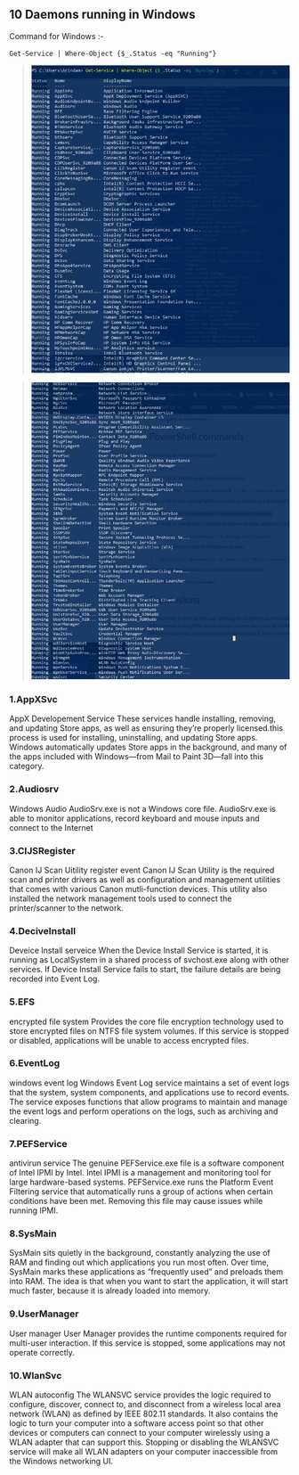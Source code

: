 ## 10 Daemons running in Windows 
Command for Windows :-
```
Get-Service | Where-Object {$_.Status -eq "Running"}
```
>![All list](./output4.jpg)

>![All list](./output5.jpg)

### 1.AppXSvc
AppX Developement Service
These services handle installing, removing, and updating Store apps, as well as ensuring they’re properly licensed.this process is used for installing, uninstalling, and updating Store apps. Windows automatically updates Store apps in the background, and many of the apps included with Windows—from Mail to Paint 3D—fall into this category.
### 2.Audiosrv
Windows Audio
AudioSrv.exe is not a Windows core file. AudioSrv.exe is able to monitor applications, record keyboard and mouse inputs and connect to the Internet
### 3.CIJSRegister
Canon IJ Scan Uitility register event
Canon IJ Scan Utility is the required scan and printer drivers as well as configuration and management utilities that comes with various Canon mutli-function devices. This utility also installed the network management tools used to connect the printer/scanner to the network.
### 4.DeciveInstall
Deveice Install serveice
When the Device Install Service is started, it is running as LocalSystem in a shared process of svchost.exe along with other services. If Device Install Service fails to start, the failure details are being recorded into Event Log.
### 5.EFS
encrypted file system
Provides the core file encryption technology used to store encrypted files on NTFS file system volumes. If this service is stopped or disabled, applications will be unable to access encrypted files.
### 6.EventLog
windows event log
Windows Event Log service maintains a set of event logs that the system, system components, and applications use to record events. The service exposes functions that allow programs to maintain and manage the event logs and perform operations on the logs, such as archiving and clearing. 
### 7.PEFService
antivirun service
The genuine PEFService.exe file is a software component of Intel IPMI by Intel.
Intel IPMI is a management and monitoring tool for large hardware-based systems. PEFService.exe runs the Platform Event Filtering service that automatically runs a group of actions when certain conditions have been met. Removing this file may cause issues while running IPMI.
### 8.SysMain
SysMain sits quietly in the background, constantly analyzing the use of RAM and finding out which applications you run most often. Over time, SysMain marks these applications as “frequently used” and preloads them into RAM. The idea is that when you want to start the application, it will start much faster, because it is already loaded into memory.
### 9.UserManager
User manager
User Manager provides the runtime components required for multi-user interaction. If this service is stopped, some applications may not operate correctly.
### 10.WlanSvc
WLAN autoconfig
The WLANSVC service provides the logic required to configure, discover, connect to, and disconnect from a wireless local area network (WLAN) as defined by IEEE 802.11 standards. It also contains the logic to turn your computer into a software access point so that other devices or computers can connect to your computer wirelessly using a WLAN adapter that can support this. Stopping or disabling the WLANSVC service will make all WLAN adapters on your computer inaccessible from the Windows networking UI. 